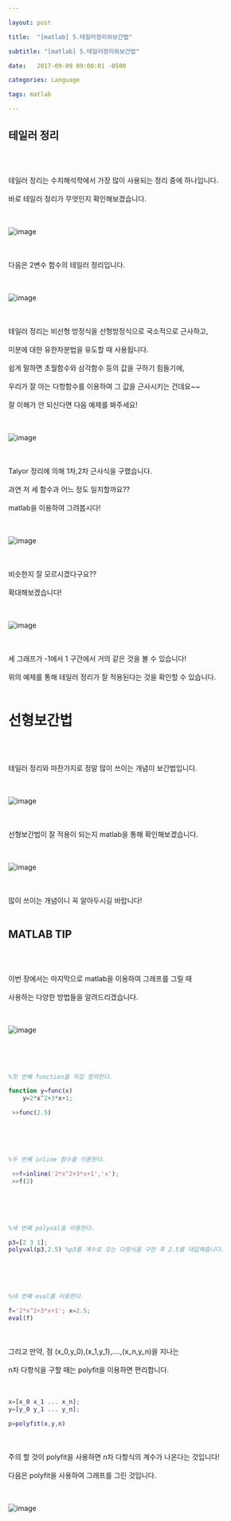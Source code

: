 ```yaml
---

layout: post

title:  "[matlab] 5.테일러정리와보간법"

subtitle: "[matlab] 5.테일러정리와보간법"

date:   2017-09-09 09:00:01 -0500

categories: Language

tags: matlab

---
```


## 테일러 정리

<br>
<br>

테일러 정리는 수치해석학에서 가장 많이 사용되는 정리 중에 하나입니다.
<br>
<br>
바로 테일러 정리가 무엇인지 확인해보겠습니다.
<br>
<br>
<br>

![image](/image/matlab_img/matlab_15.png)

<br>
<br>
다음은 2변수 함수의 테일러 정리입니다.
<br>
<br>
<br>

![image](/image/matlab_img/matlab_16.png)

<br>
<br>
테일러 정리는 비선형 방정식을 선형방정식으로 국소적으로 근사하고,
<br>
<br>
미분에 대한 유한차분법을 유도할 때 사용됩니다.
<br>
<br>
쉽게 말하면 초월함수와 삼각함수 등의 값을 구하기 힘들기에,
<br>
<br>
우리가 잘 아는 다항함수를 이용하여 그 값을 근사시키는 건데요~~
<br>
<br>
잘 이해가 안 되신다면 다음 예제를 봐주세요!
<br>
<br>
<br>

![image](/image/matlab_img/matlab_17.png)

<br>
<br>
Talyor 정리에 의해 1차,2차 근사식을 구했습니다.
<br>
<br>
과연 저 세 함수과 어느 정도 일치할까요??
<br>
<br>
matlab을 이용하여 그려봅시다!
<br>
<br>
<br>

![image](/image/matlab_img/matlab_18.png)

<br>
<br>
비슷한지 잘 모르시겠다구요?? 
<br>
<br>
확대해보겠습니다!
<br>
<br>
<br>

![image](/image/matlab_img/matlab_19.png)

<br>
<br>
세 그래프가 -1에서 1 구간에서 거의 같은 것을 볼 수 있습니다!
<br>
<br>
위의 예제를 통해 테일러 정리가 잘 적용된다는 것을 확인할 수 있습니다.

<br>
<br>

# 선형보간법

<br>
<br>

테일러 정리와 마찬가지로 정말 많이 쓰이는 개념이 보간법입니다.
<br>
<br>
<br>

![image](/image/matlab_img/matlab_20.png)

<br>
<br>
선형보간법이 잘 적용이 되는지 matlab을 통해 확인해보겠습니다.
<br>
<br>
<br>

![image](/image/matlab_img/matlab_21.png)

<br>
<br>
많이 쓰이는 개념이니 꼭 알아두시길 바랍니다!

<br>
<br>

## MATLAB TIP

<br>
<br>

이번 장에서는 마지막으로 matlab을 이용하여 그래프를 그릴 때
<br>
<br>
사용하는 다양한 방법들을 알려드리겠습니다.
<br>
<br>
<br>

![image](/image/matlab_img/matlab_22.png)

<br>
<br>
<br>

```matlab
%첫 번째 function을 직접 정의한다.

function y=func(x)
	y=2*x^2+3*x+1;

 >>func(2.5)
```

<br>
<br>
<br>

```matlab
%두 번째 inline 함수를 이용한다.

 >>f=inline('2*x^2+3*x+1','x');
 >>f(2)
```

<br>
<br>
<br>

```matlab
%세 번째 polyval을 이용한다.

p3=[2 3 1];
polyval(p3,2.5) %p3를 계수로 갖는 다항식을 구한 후 2.5를 대입해줍니다.
```

<br>
<br>
<br>

```matlab
%네 번째 eval를 이용한다.

f='2*x^2+3*x+1'; x=2.5;
eval(f)
```

<br>
<br>
그리고 만약, 점 (x_0,y_0),(x_1,y_1),....,(x_n,y_n)을 지나는
<br>
<br>
n차 다항식을 구할 때는 polyfit을 이용하면 편리합니다.
<br>
<br>
<br>

```matlab
x=[x_0 x_1 ... x_n];
y=[y_0 y_1 ... y_n];

p=polyfit(x,y,n)
```

<br>
<br>
주의 할 것이 polyfit을 사용하면 n차 다항식의 계수가 나온다는 것입니다!
<br>
<br>
다음은 polyfit을 사용하여 그래프를 그린 것입니다.
<br>
<br>
<br>

![image](/image/matlab_img/matlab_23.png)


